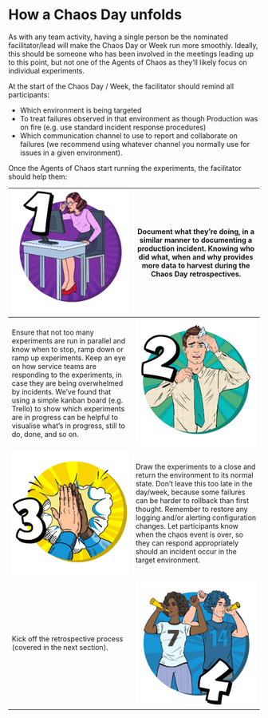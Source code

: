 # How a Chaos Day unfolds

As with any team activity, having a single person be the nominated facilitator/lead will make the Chaos Day or Week run more smoothly. Ideally, this should be someone who has been involved in the meetings leading up to this point, but not one of the Agents of Chaos as they’ll likely focus on individual experiments.

At the start of the Chaos Day / Week, the facilitator should remind all participants:

* Which environment is being targeted
* To treat failures observed in that environment as though Production was on fire (e.g. use standard incident response procedures)
* Which communication channel to use to report and collaborate on failures (we recommend using whatever channel you normally use for issues in a given environment).

Once the Agents of Chaos start running the experiments, the facilitator should help them:



| ![](<../.gitbook/assets/1how a chaos day unfolds copy 4@3x.png>)                                                                                                                                                                                                                                                                                                                                                          | Document what they’re doing, in a similar manner to documenting a production incident. Knowing who did what, when and why provides more data to harvest during the Chaos Day retrospectives.                                                                                                                                                                                                                    |
| ------------------------------------------------------------------------------------------------------------------------------------------------------------------------------------------------------------------------------------------------------------------------------------------------------------------------------------------------------------------------------------------------------------------------- | --------------------------------------------------------------------------------------------------------------------------------------------------------------------------------------------------------------------------------------------------------------------------------------------------------------------------------------------------------------------------------------------------------------- |
| Ensure that not too many experiments are run in parallel and know when to stop, ramp down or ramp up experiments. Keep an eye on how service teams are responding to the experiments, in case they are being overwhelmed by incidents. We’ve found that using a simple kanban board (e.g. Trello) to show which experiments are in progress can be helpful to visualise what’s in progress, still to do, done, and so on. | ![](<../.gitbook/assets/2how a chaos day unfolds copy@3x (1).png>)                                                                                                                                                                                                                                                                                                                                              |
| ![](<../.gitbook/assets/3how a chaos day unfolds copy 2@3x.png>)                                                                                                                                                                                                                                                                                                                                                          | Draw the experiments to a close and return the environment to its normal state. Don’t leave this too late in the day/week, because some failures can be harder to rollback than first thought. Remember to restore any logging and/or alerting configuration changes. Let participants know when the chaos event is over, so they can respond appropriately should an incident occur in the target environment. |
| Kick off the retrospective process (covered in the next section).                                                                                                                                                                                                                                                                                                                                                         | ![](<../.gitbook/assets/4how a chaos day unfolds copy 3@3x.png>)                                                                                                                                                                                                                                                                                                                                                |
